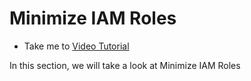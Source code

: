 # Minimize IAM Roles
  - Take me to [Video Tutorial](https://kodekloud.com/courses/1378608/lectures/31704441)
  
In this section, we will take a look at Minimize IAM Roles